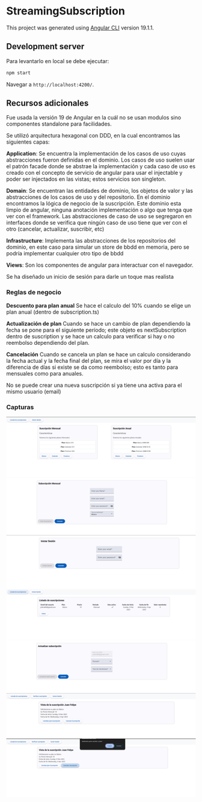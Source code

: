 # StreamingSubscription

This project was generated using [Angular CLI](https://github.com/angular/angular-cli) version 19.1.1.

## Development server

Para levantarlo en local se debe ejecutar:

```bash
npm start
```

Navegar a `http://localhost:4200/`. 

## Recursos adicionales

Fue usada la versión 19 de Angular en la cuál no se usan modulos sino componentes standalone para facilidades.

Se utilizó arquitectura hexagonal con DDD, en la cual encontramos las siguientes capas:

**Application**: Se encuentra la implementación de los casos de uso cuyas abstracciones fueron definidas en el dominio. Los casos de uso suelen usar el patrón facade donde se abstrae la implementación y cada caso de uso es creado con el concepto de servicio de angular para usar el injectable y poder ser injectados en las vistas; estos servicios son singleton.

**Domain**: Se encuentran las entidades de dominio, los objetos de valor y las abstracciones de los casos de uso y del repositorio. En el dominio encontramos la lógica de negocio de la suscripción. Este dominio esta limpio de angular, ninguna anotación implementación o algo que tenga que ver con el framework. Las abstracciones de caso de uso se segregaron en interfaces donde se verifica que ningún caso de uso tiene que ver con el otro (cancelar, actualizar, suscribir, etc)

**Infrastructure**: Implementa las abstracciones de los repositorios del dominio, en este caso para simular un store de bbdd en memoria, pero se podría implementar cualquier otro tipo de bbdd

**Views**: Son los componentes de angular para interactuar con el navegador.

Se ha diseñado un inicio de sesión para darle un toque mas realista

### Reglas de negocio
**Descuento para plan anual**
Se hace el calculo del 10% cuando se elige un plan anual (dentro de subscription.ts)

**Actualización de plan**
Cuando se hace un cambio de plan dependiendo la fecha se pone para el siguiente período; este objeto es nextSubscription dentro de suscription y se hace un calculo para verificar si hay o no reembolso dependiendo del plan.

**Cancelación**
Cuando se cancela un plan se hace un calculo considerando la fecha actual y la fecha final del plan, se mira el valor por día y la diferencia de días si existe se da como reembolso; esto es tanto para mensuales como para anuales.

No se puede crear una nueva suscripción si ya tiene una activa para el mismo usuario (email)

### Capturas
![Home](public/images/readme/home.png)
![Subscription](public/images/readme/subscription.PNG)
![Login](public/images/readme/login.PNG)
![Subscription List](public/images/readme/subscription_list.PNG)
![update](public/images/readme/update.PNG)
![check](public/images/readme/check.PNG)
![cancel](public/images/readme/cancel.PNG)
